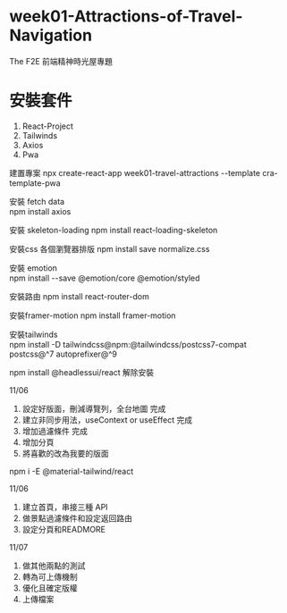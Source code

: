 # week01-Attractions-of-Travel-Navigation
The F2E 前端精神時光屋專題

# 安裝套件

1. React-Project
2. Tailwinds
3. Axios
4. Pwa

建置專案
npx create-react-app week01-travel-attractions --template cra-template-pwa

安裝 fetch data  
npm install axios

安裝 skeleton-loading 
npm install react-loading-skeleton

安裝css 各個瀏覽器排版 
npm install save normalize.css

安裝 emotion  
npm install --save @emotion/core @emotion/styled

安裝路由 
npm install react-router-dom

安裝framer-motion 
npm install framer-motion

安裝tailwinds    
npm install -D tailwindcss@npm:@tailwindcss/postcss7-compat postcss@^7 autoprefixer@^9

npm install @headlessui/react 解除安裝


11/06
1. 設定好版面，刪減導覽列，全台地圖 完成
2. 建立非同步用法，useContext or useEffect 完成
3. 增加過濾條件  完成
4. 增加分頁      
5. 將喜歡的改為我要的版面

npm i -E @material-tailwind/react

11/06
1. 建立首頁，串接三種 API
2. 做景點過濾條件和設定返回路由
3. 設定分頁和READMORE



11/07
1. 做其他兩點的測試
2. 轉為可上傳機制 
3. 優化且確定版權
3. 上傳檔案

